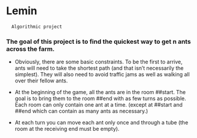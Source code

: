 # Lemin
      
      Algorithmic project
      
### The goal of this project is to find the quickest way to get n ants across the farm.

* Obviously, there are some basic constraints. To be the first to arrive, ants will need to take the shortest path (and that isn’t necessarily the simplest). They will also need to avoid traffic jams as well as walking all over their fellow ants.

* At the beginning of the game, all the ants are in the room ##start. The goal is to bring them to the room ##end with as few turns as possible. Each room can only contain one ant at a time. (except at ##start and ##end which can contain as many ants as necessary.)

* At each turn you can move each ant only once and through a tube (the room at the receiving end must be empty).
